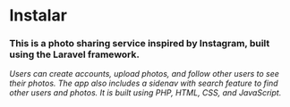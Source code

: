 # Instalar #

### This is a photo sharing service inspired by Instagram, built using the Laravel framework. ###

*Users can create accounts, upload photos, and follow other users to see their photos. The app also includes a sidenav with search feature to find other users and photos. It is built using PHP, HTML, CSS, and JavaScript.*

